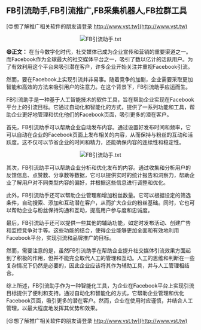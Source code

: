 ## **FB引流助手,FB引流推广,FB采集机器人,FB拉群工具**

[😍想了解推广相关软件的朋友请登录 http://www.vst.tw](http://www.vst.tw)

 <center><img src="https://vst.tw/MP4/tuiguang/png/2.png" alt="FB引流助手.txt"></center>

**😄正文：**
在当今数字化时代，社交媒体已成为企业宣传和营销的重要渠道之一。而Facebook作为全球最大的社交媒体平台之一，吸引了数以亿计的活跃用户。为了有效利用这个平台来吸引潜在客户，许多企业开始关注并重视Facebook引流。

然而，要在Facebook上实现引流并非易事。随着竞争的加剧，企业需要采取更加智能和高效的方法来吸引用户的注意力。在这个背景下，FB引流助手应运而生。

FB引流助手是一种基于人工智能技术的软件工具，旨在帮助企业实现在Facebook平台上的引流目标。它通过自动化和智能化的方式，提供了一系列功能和工具，帮助企业更好地管理和优化他们的Facebook页面，吸引更多的潜在客户。

首先，FB引流助手可以帮助企业自动发布内容。通过设置好发布时间和频率，它可以自动在企业的Facebook页面上发布相关的内容，从而保持与粉丝的互动和活跃度。这不仅可以节省企业的时间和精力，还能确保内容的连续性和稳定性。

 <center><img src="https://vst.tw/MP4/tuiguang/png/7.png" alt="FB引流助手.txt"></center>

其次，FB引流助手可以帮助企业分析和优化发布的内容。通过收集和分析用户的反馈信息、点赞数、分享数等数据，它可以提供实时的统计报告和洞察力，帮助企业了解用户对不同类型内容的偏好，并根据这些信息进行调整和优化。

此外，FB引流助手还可以帮助企业管理和增加粉丝数量。它可以根据设定的筛选条件，自动搜索、添加和互动潜在客户，从而扩大企业的粉丝基础。同时，它也可以帮助企业与粉丝保持沟通和互动，提高用户参与度和忠诚度。

最后，FB引流助手还可以提供一些其他的辅助功能，如定时发布活动、创建广告和监控竞争对手等。这些功能的结合，使得企业能够更加全面和有效地利用Facebook平台，实现引流和品牌推广的目标。

然而，需要注意的是，虽然FB引流助手在帮助企业提升社交媒体引流效果方面起到了积极的作用，但并不能完全取代人工的管理和互动。人工的思维和判断在一些复杂情况下仍然是必要的，因此企业应该将其作为辅助工具，并与人工管理相结合。

综上所述，FB引流助手作为一种智能化工具，为企业在Facebook平台上实现引流目标提供了便利和支持。通过自动化和智能化的方式，它帮助企业管理和优化Facebook页面，吸引更多的潜在客户。然而，企业在使用时应谨慎，并结合人工管理，以最大程度地发挥其优势和效果。

[😍想了解推广相关软件的朋友请登录 http://www.vst.tw](http://www.vst.tw)



